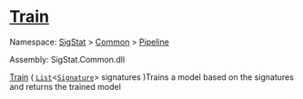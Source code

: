 # [Train](./IClassifier-100663476.md)

Namespace: [SigStat]() > [Common](./../../README.md) > [Pipeline](./../README.md)

Assembly: SigStat.Common.dll

[Train](./IClassifier-100663476.md) ( [`List`](https://docs.microsoft.com/en-us/dotnet/api/System.Collections.Generic.List-1)\<[`Signature`](./../../Signature.md)> signatures )Trains a model based on the signatures and returns the trained model
